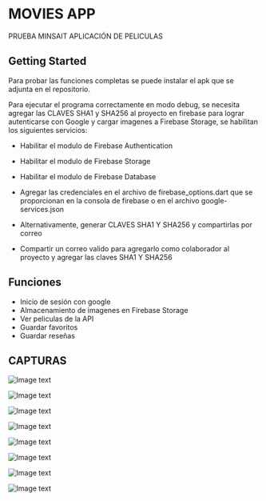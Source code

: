 # MOVIES APP

PRUEBA MINSAIT
APLICACIÓN DE PELICULAS

## Getting Started

Para probar las funciones completas se puede instalar el apk que se adjunta en el repositorio.

Para ejecutar el programa correctamente en modo debug, se necesita agregar las CLAVES SHA1 y SHA256 al proyecto en firebase para lograr autenticarse con Google y cargar imagenes a Firebase Storage, se habilitan los siguientes servicios:

- Habilitar el modulo de Firebase Authentication
- Habilitar el modulo de Firebase Storage
- Habilitar el modulo de Firebase Database

- Agregar las credenciales en el archivo de firebase_options.dart que se proporcionan en la consola de firebase o en el archivo google-services.json

- Alternativamente, generar CLAVES SHA1 Y SHA256 y compartirlas por correo
- Compartir un correo valido para agregarlo como colaborador al proyecto y agregar las claves SHA1 Y SHA256


## Funciones 

- Inicio de sesión con google
- Almacenamiento de imagenes en Firebase Storage
- Ver peliculas de la API 
- Guardar favoritos
- Guardar reseñas

## CAPTURAS

![Image text](https://github.com/JaredLevi23/Movies-app/blob/main/README/SC1.jpeg)

![Image text](https://github.com/JaredLevi23/Movies-app/blob/main/README/SC2.jpeg)

![Image text](https://github.com/JaredLevi23/Movies-app/blob/main/README/SC3.jpeg)

![Image text](https://github.com/JaredLevi23/Movies-app/blob/main/README/SC4.jpeg)

![Image text](https://github.com/JaredLevi23/Movies-app/blob/main/README/SC5.jpeg)

![Image text](https://github.com/JaredLevi23/Movies-app/blob/main/README/SC6.jpeg)

![Image text](https://github.com/JaredLevi23/Movies-app/blob/main/README/SC7.jpeg)

![Image text](https://github.com/JaredLevi23/Movies-app/blob/main/README/SC8.jpeg)









